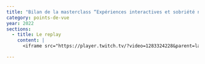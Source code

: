 ```yaml
---
title: "Bilan de la masterclass “Expériences interactives et sobriété numérique”"
category: points-de-vue
year: 2022
sections:
  - title: Le replay
    content: |
      <iframe src="https://player.twitch.tv/?video=1283324228&parent=lab.noesya.coop" frameborder="0" allowfullscreen="true" scrolling="no" height="378" width="620"></iframe>

---
```

